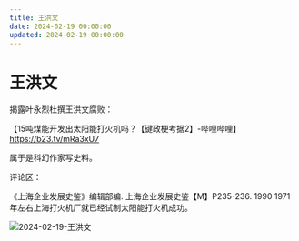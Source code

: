 ```yaml
---
title: 王洪文
date: 2024-02-19 00:00:00
updated: 2024-02-19 00:00:00
---
```


# 王洪文

揭露叶永烈杜撰王洪文腐败：

【15吨煤能开发出太阳能打火机吗？【键政梗考据2】-哔哩哔哩】 https://b23.tv/mRa3xU7

属于是科幻作家写史料。

评论区：

《上海企业发展史鉴》编辑部编. 上海企业发展史鉴【M】P235-236. 1990
1971年左右上海打火机厂就已经试制太阳能打火机成功。

![2024-02-19-王洪文](assets/2024-02-19-王洪文.jpeg)

